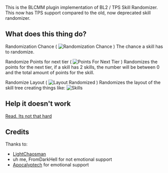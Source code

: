 This is the BLCMM plugin implementation of BL2 / TPS Skill Randomizer.
This now has TPS support compared to the old, now deprecated skill randomizer.

## What does this thing do?

Randomization Chance ( ![Randomization Chance](https://puu.sh/BZbT7/26497a175c.png) )
  The chance a skill has to randomize.
  
Randomize Points for next tier ( ![Points For Next Tier](https://puu.sh/BZbWs/cc687f8cfa.png) )
  Randomizes the points for the next tier, if a skill has 2 skills, the number will be between 0 and the total amount of points for the skill.

Randomize Layout ( ![Layout Randomized](https://puu.sh/BZbXY/96467f16d3.png) )
  Randomizes the layout of the skill tree creating things like: ![Skills](https://cdn.discordapp.com/attachments/446105169055318027/510593338869678080/unknown.png)
## Help it doesn't work
[Read. Its not that hard](https://github.com/BLCM/BLCMods/blob/master/Borderlands%202%20mods/FromDarkHell/BLCMM%20Plugins/README.md)

## Credits
Thanks to:
  - [LightChaosman](https://github.com/BLCM/BLCMods/tree/master/Borderlands%202%20mods/LightChaosman)
  - uh me, FromDarkHell for not emotional support
  - [Apocalyptech](https://github.com/BLCM/BLCMods/tree/master/Borderlands%202%20mods/Apocalyptech) for emotional support
